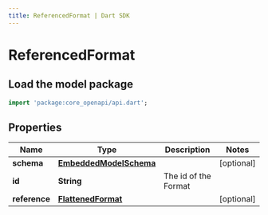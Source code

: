 ```yaml
---
title: ReferencedFormat | Dart SDK
---
```


# ReferencedFormat

## Load the model package
```dart
import 'package:core_openapi/api.dart';
```

## Properties
Name | Type | Description | Notes
------------ | ------------- | ------------- | -------------
**schema** | [**EmbeddedModelSchema**](EmbeddedModelSchema) |  | [optional] 
**id** | **String** | The id of the Format | 
**reference** | [**FlattenedFormat**](FlattenedFormat) |  | [optional] 




